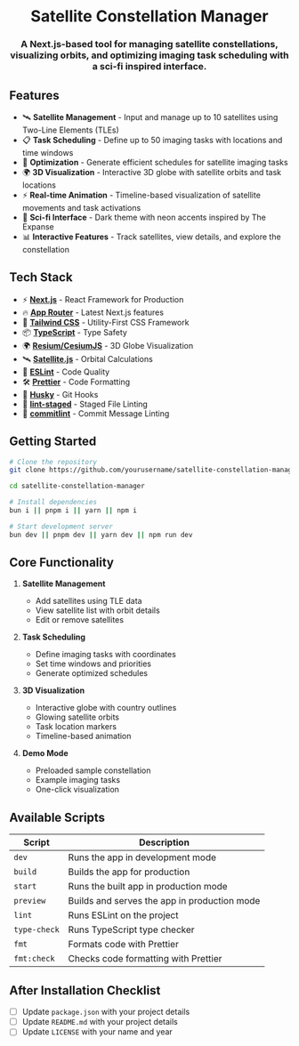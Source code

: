 <div align=center>

# Satellite Constellation Manager

### A Next.js-based tool for managing satellite constellations, visualizing orbits, and optimizing imaging task scheduling with a sci-fi inspired interface.

</div>

## Features

- 🛰️ **Satellite Management** - Input and manage up to 10 satellites using Two-Line Elements (TLEs)
- 📋 **Task Scheduling** - Define up to 50 imaging tasks with locations and time windows
- 🎯 **Optimization** - Generate efficient schedules for satellite imaging tasks
- 🌍 **3D Visualization** - Interactive 3D globe with satellite orbits and task locations
- ⚡ **Real-time Animation** - Timeline-based visualization of satellite movements and task activations
- 🎨 **Sci-fi Interface** - Dark theme with neon accents inspired by The Expanse
- 📊 **Interactive Features** - Track satellites, view details, and explore the constellation

## Tech Stack

- ⚡ **[Next.js](https://nextjs.org/)** - React Framework for Production
- 🔥 **[App Router](https://nextjs.org/docs/app)** - Latest Next.js features
- 🎨 **[Tailwind CSS](https://tailwindcss.com/)** - Utility-First CSS Framework
- 📦 **[TypeScript](https://www.typescriptlang.org/)** - Type Safety
- 🌍 **[Resium/CesiumJS](https://resium.darwineducation.com/)** - 3D Globe Visualization
- 🛰️ **[Satellite.js](https://github.com/shashwatak/satellite-js)** - Orbital Calculations
- 📝 **[ESLint](https://eslint.org/)** - Code Quality
- 🛠 **[Prettier](https://prettier.io/)** - Code Formatting
- 🐶 **[Husky](https://typicode.github.io/husky/#/)** - Git Hooks
- 🚫 **[lint-staged](https://github.com/okonet/lint-staged)** - Staged File Linting
- 📄 **[commitlint](https://commitlint.js.org/#/)** - Commit Message Linting

## Getting Started

```bash
# Clone the repository
git clone https://github.com/yourusername/satellite-constellation-manager.git

cd satellite-constellation-manager

# Install dependencies
bun i || pnpm i || yarn || npm i

# Start development server
bun dev || pnpm dev || yarn dev || npm run dev
```

## Core Functionality

1. **Satellite Management**
   - Add satellites using TLE data
   - View satellite list with orbit details
   - Edit or remove satellites

2. **Task Scheduling**
   - Define imaging tasks with coordinates
   - Set time windows and priorities
   - Generate optimized schedules

3. **3D Visualization**
   - Interactive globe with country outlines
   - Glowing satellite orbits
   - Task location markers
   - Timeline-based animation

4. **Demo Mode**
   - Preloaded sample constellation
   - Example imaging tasks
   - One-click visualization

## Available Scripts

| **Script**   | **Description**                                      |
| ------------ | ---------------------------------------------------- |
| `dev`        | Runs the app in development mode                     |
| `build`      | Builds the app for production                        |
| `start`      | Runs the built app in production mode                |
| `preview`    | Builds and serves the app in production mode         |
| `lint`       | Runs ESLint on the project                           |
| `type-check` | Runs TypeScript type checker                         |
| `fmt`        | Formats code with Prettier                           |
| `fmt:check`  | Checks code formatting with Prettier                 |

## After Installation Checklist

- [ ] Update `package.json` with your project details
- [ ] Update `README.md` with your project details
- [ ] Update `LICENSE` with your name and year
